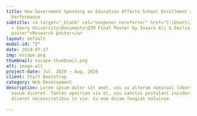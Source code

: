 ```yaml
---
title: How Government Spending on Education Affects School Enrollment and Academic
  Performance
subtitle: <a target="_blank" rel="noopener noreferrer" href="C:\Users\Inaara Ali\OneDrive
  - Emory University\Documents\QTM Final Poster by Inaara Ali & Emilia Liu.pdf" download="Research
  poster">Research poster</a>
layout: default
modal-id: "2"
date: 2014-07-17
img: escape.png
thumbnail: escape-thumbnail.png
alt: image-alt
project-date: Jul. 2020 – Aug. 2020
client: Start Bootstrap
category: Web Development
description: Lorem ipsum dolor sit amet, usu cu alterum nominavi lobortis. At duo
  novum diceret. Tantas apeirian vix et, usu sanctus postulant inciderint ut, populo
  diceret necessitatibus in vim. Cu eum dicam feugiat noluisse.

---
```


